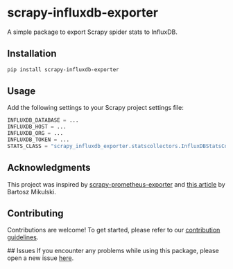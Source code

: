 # scrapy-influxdb-exporter
A simple package to export Scrapy spider stats to InfluxDB.

## Installation
```bash
pip install scrapy-influxdb-exporter
```

## Usage
Add the following settings to your Scrapy project settings file:
```python
INFLUXDB_DATABASE = ...
INFLUXDB_HOST = ...
INFLUXDB_ORG = ...
INFLUXDB_TOKEN = ...
STATS_CLASS = "scrapy_influxdb_exporter.statscollectors.InfluxDBStatsCollector"
```

## Acknowledgments
This project was inspired by [scrapy-prometheus-exporter](https://github.com/rangertaha/scrapy-prometheus-exporter) and [this article](https://mikulskibartosz.name/how-to-monitor-scrapy-spiders-using-influxdb-and-grafana) by Bartosz Mikulski.

## Contributing
Contributions are welcome! To get started, please refer to our [contribution guidelines](https://github.com/stefanofusai/scrapy-influxdb-exporter/blob/main/CONTRIBUTING.md).

## Issues
If you encounter any problems while using this package, please open a new issue [here](https://github.com/stefanofusai/scrapy-influxdb-exporter/issues).